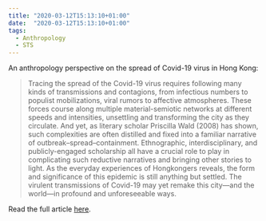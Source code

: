 ```yaml
---
title: "2020-03-12T15:13:10+01:00"
date:  "2020-03-12T15:13:10+01:00"
tags:
  - Anthropology
  - STS
---
```


An anthropology perspective on the spread of Covid-19 virus in Hong Kong:

> Tracing the spread of the Covid-19 virus requires following many kinds of transmissions and contagions, from infectious numbers to populist mobilizations, viral rumors to affective atmospheres. These forces course along multiple material-semiotic networks at different speeds and intensities, unsettling and transforming the city as they circulate. And yet, as literary scholar Priscilla Wald (2008) has shown, such complexities are often distilled and fixed into a familiar narrative of outbreak–spread–containment. Ethnographic, interdisciplinary, and publicly-engaged scholarship all have a crucial role to play in complicating such reductive narratives and bringing other stories to light. As the everyday experiences of Hongkongers reveals, the form and significance of this epidemic is still anything but settled. The virulent transmissions of Covid-19 may yet remake this city—and the world—in profound and unforeseeable ways.

Read the full article [here](https://web.archive.org/web/20200313100017/https://www.anthropology-news.org/index.php/2020/03/03/going-viral-in-hong-kong/).
